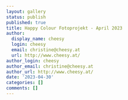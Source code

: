 ```yaml
---
layout: gallery
status: publish
published: true
title: Happy Colour Fotoprojekt - April 2023
author:
  display_name: cheesy
  login: cheesy
  email: christine@cheesy.at
  url: http://www.cheesy.at/
author_login: cheesy
author_email: christine@cheesy.at
author_url: http://www.cheesy.at/
date: '2023-04-30'
categories: []
comments: []
---
```


